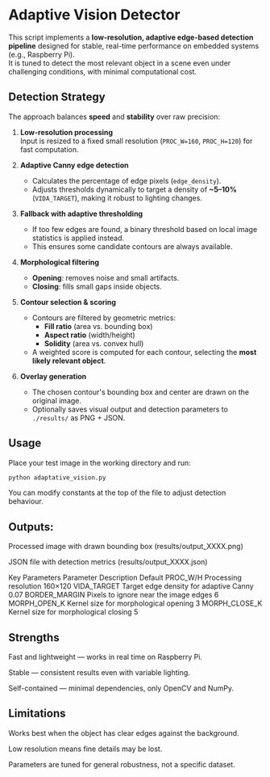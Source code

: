 # Adaptive Vision Detector

This script implements a **low-resolution, adaptive edge-based detection pipeline** designed for stable, real-time performance on embedded systems (e.g., Raspberry Pi).  
It is tuned to detect the most relevant object in a scene even under challenging conditions, with minimal computational cost.

## Detection Strategy

The approach balances **speed** and **stability** over raw precision:

1. **Low-resolution processing**  
   Input is resized to a fixed small resolution (`PROC_W=160`, `PROC_H=120`) for fast computation.

2. **Adaptive Canny edge detection**  
   - Calculates the percentage of edge pixels (`edge_density`).  
   - Adjusts thresholds dynamically to target a density of **~5–10%** (`VIDA_TARGET`), making it robust to lighting changes.

3. **Fallback with adaptive thresholding**  
   - If too few edges are found, a binary threshold based on local image statistics is applied instead.  
   - This ensures some candidate contours are always available.

4. **Morphological filtering**  
   - **Opening**: removes noise and small artifacts.  
   - **Closing**: fills small gaps inside objects.

5. **Contour selection & scoring**  
   - Contours are filtered by geometric metrics:  
     - **Fill ratio** (area vs. bounding box)  
     - **Aspect ratio** (width/height)  
     - **Solidity** (area vs. convex hull)  
   - A weighted score is computed for each contour, selecting the **most likely relevant object**.

6. **Overlay generation**  
   - The chosen contour's bounding box and center are drawn on the original image.  
   - Optionally saves visual output and detection parameters to `./results/` as PNG + JSON.

## Usage

Place your test image in the working directory and run:

```bash
python adaptative_vision.py
```

You can modify constants at the top of the file to adjust detection behaviour.

## Outputs:

Processed image with drawn bounding box (results/output_XXXX.png)

JSON file with detection metrics (results/output_XXXX.json)

Key Parameters
Parameter		Description	Default
PROC_W/H		Processing resolution					160×120
VIDA_TARGET		Target edge density for adaptive Canny	0.07
BORDER_MARGIN	Pixels to ignore near the image edges	6
MORPH_OPEN_K	Kernel size for morphological opening	3
MORPH_CLOSE_K	Kernel size for morphological closing	5

## Strengths
Fast and lightweight — works in real time on Raspberry Pi.

Stable — consistent results even with variable lighting.

Self-contained — minimal dependencies, only OpenCV and NumPy.

## Limitations
Works best when the object has clear edges against the background.

Low resolution means fine details may be lost.

Parameters are tuned for general robustness, not a specific dataset.